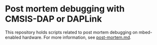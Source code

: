 # Post mortem debugging with CMSIS-DAP or DAPLink

This repository holds scripts related to post mortem debugging on mbed-enabled hardware. For more information, see [post-mortem.md](article/post-mortem.md).
